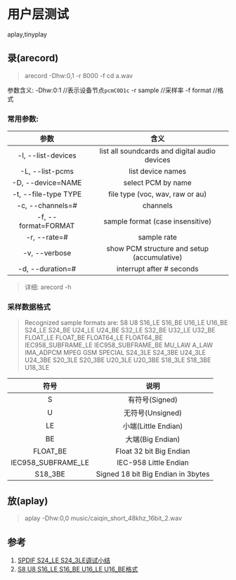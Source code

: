 # 用户层测试

aplay,tinyplay


## 录(arecord)

> arecord -Dhw:0,1 -r 8000 -f cd a.wav

参数含义:
    -Dhw:0:1   //表示设备节点`pcmC0D1c`
    -r sample  //采样率
    -f format  //格式
 
### 常用参数:
 
| 参数  | 含义 |
| :--: | :--: |
| -l, --list-devices | list all soundcards and digital audio devices  |
| -L, --list-pcms    | list device names |
| -D, --device=NAME  | select PCM by name| 
| -t, --file-type TYPE  |  file type (voc, wav, raw or au)  |
| -c, --channels=#   |     channels |
| -f, --format=FORMAT|     sample format (case insensitive) |
| -r, --rate=#       |     sample rate |
| -v, --verbose      |     show PCM structure and setup (accumulative) |
| -d, --duration=#   |     interrupt after # seconds |

> 详细: arecord -h

### 采样数据格式

>Recognized sample formats are: S8 U8 S16_LE S16_BE U16_LE U16_BE S24_LE S24_BE U24_LE U24_BE S32_LE S32_BE U32_LE U32_BE FLOAT_LE FLOAT_BE FLOAT64_LE FLOAT64_BE IEC958_SUBFRAME_LE IEC958_SUBFRAME_BE MU_LAW A_LAW IMA_ADPCM MPEG GSM 
SPECIAL S24_3LE S24_3BE U24_3LE U24_3BE S20_3LE S20_3BE U20_3LE U20_3BE S18_3LE S18_3BE U18_3LE

| 符号 | 说明 |
| :--: | :-: |
| S | 有符号(Signed)  |
| U | 无符号(Unsigned)   |
| LE |  小端(Little Endian)  |
| BE |  大端(Big Endian) |
| FLOAT_BE | Float 32 bit Big Endian |
| IEC958_SUBFRAME_LE | IEC-958 Little Endian |
| S18_3BE| Signed 18 bit Big Endian in 3bytes |

## 放(aplay)

> aplay -Dhw:0,0 music/caiqin_short_48khz_16bit_2.wav



## 参考

1. [SPDIF S24_LE S24_3LE调试小结](http://blog.csdn.net/u012769691/article/details/46728233)
2. [S8 U8 S16_LE S16_BE U16_LE U16_BE格式](http://blog.csdn.net/qingkongyeyue/article/details/52829886)


